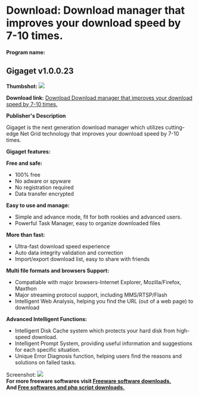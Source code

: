 # Download: Download manager that improves your download speed by 7-10 times.

**Program name:**

## Gigaget v1.0.0.23

  
**Thumbshot:** ![](http://www.freewarefiles.com/screenshot/Gigaget_md.gif)   
  
**Download link:** [Download Download manager that improves your download speed by 7-10 times.](http://freesoftwares.boysofts.com/Gigaget-V_program_18125.html)  
  


**Publisher's Description**  
  


Gigaget is the next generation download manager which utilizes cutting-edge Net Grid technology that improves your download speed by 7-10 times. 

**Gigaget features:**

**Free and safe:**

  * 100% free 
  * No adware or spyware 
  * No registration required 
  * Data transfer encrypted 

**Easy to use and manage:**

  * Simple and advance mode, fit for both rookies and advanced users. 
  * Powerful Task Manager, easy to organize downloaded files 

**More than fast:**

  * Ultra-fast download speed experience 
  * Auto data integrity validation and correction 
  * Import/export download list, easy to share with friends 

**Multi file formats and browsers Support:**

  * Compatiable with major browsers-Internet Explorer, Mozilla/Firefox, Maxthon 
  * Major streaming protocol support, including MMS/RTSP/Flash 
  * Intelligent Web Analysis, helping you find the URL (out of a web page) to download 

**Advanced Intelligent Functions:**

  * Intelligent Disk Cache system which protects your hard disk from high-speed download. 
  * Intelligent Prompt System, providing useful information and suggestions for each specific situation. 
  * Unique Error Diagnosis function, helping users find the reasons and solutions on failed tasks. 

  
  
Screenshot: ![](http://www.freewarefiles.com/screenshot/Gigaget.gif)   
**For more freeware softwares visit [Freeware software downloads.](http://freesoftwares.boysofts.com/)**   
**And [Free softwares and php script downloads.](http://www.boysofts.com/)**
